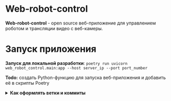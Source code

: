 # Web-robot-control

**Web-robot-control** - open source веб-приложение для управлением роботом и трансляции видео с веб-камеры.

# Запуск приложения

**Запуск для локальной разработки**: `poetry run uvicorn web_robot_control.main:app --host server_ip
 --port port_number`

**Todo:** создать Python-функцию для запуска веб-приложения и добавить её в скрипты Poetry

<details>
	<summary>
		<strong>
			Как оформлять ветки и коммиты
		</strong>
	</summary>
	
	Пример ветки `user_name/name_task`
	
    - **user_name** (имя пользователя);
    - **name_task** (название задачи).
	
	Пример коммита `refactor: renaming a variable`
	
	- **feat:** (новая функционал кода, БЕЗ учёта функционала для сборок);
	- **devops:** (функционал для сборки, - добавление, удаление и исправление);
	- **fix:** (исправление ошибок функционального кода);
	- **docs:** (изменения в документации);
	- **style:** (форматирование, отсутствующие точки с запятой и т.п., без изменения производственного кода);
	- **refactor:** (рефакторинг производственного кода, например, переименование переменной);
	- **test:** (добавление недостающих тестов, рефакторинг тестов; без изменения производственного кода);
	- **chore:** (обновление рутинных задач и т. д.; без изменения производственного кода).
	
	Оформление основано на https://www.conventionalcommits.org/en/v1.0.0/
</details>